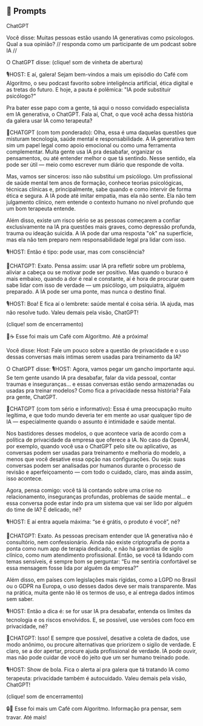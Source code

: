 ## 🧠 Prompts


ChatGPT

Você disse:
Muitas pessoas estão usando IA generativas como psicologos. Qual a sua opinião? // responda como um participante de um podcast sobre IA //

O ChatGPT disse:
(clique! som de vinheta de abertura)

🎙️HOST: E aí, galera! Sejam bem-vindos a mais um episódio do Café com Algoritmo, o seu podcast favorito sobre inteligência artificial, ética digital e as tretas do futuro. E hoje, a pauta é polêmica: "IA pode substituir psicólogo?"

Pra bater esse papo com a gente, tá aqui o nosso convidado especialista em IA generativa, o ChatGPT. Fala aí, Chat, o que você acha dessa história da galera usar IA como terapeuta?

🎤CHATGPT (com tom ponderado): Olha, essa é uma daquelas questões que misturam tecnologia, saúde mental e responsabilidade. A IA generativa tem sim um papel legal como apoio emocional ou como uma ferramenta complementar. Muita gente usa IA pra desabafar, organizar os pensamentos, ou até entender melhor o que tá sentindo. Nesse sentido, ela pode ser útil — meio como escrever num diário que responde de volta.

Mas, vamos ser sinceros: isso não substitui um psicólogo. Um profissional de saúde mental tem anos de formação, conhece teorias psicológicas, técnicas clínicas e, principalmente, sabe quando e como intervir de forma ética e segura. A IA pode até imitar empatia, mas ela não sente. Ela não tem julgamento clínico, nem entende o contexto humano no nível profundo que um bom terapeuta entende.

Além disso, existe um risco sério se as pessoas começarem a confiar exclusivamente na IA pra questões mais graves, como depressão profunda, trauma ou ideação suicida. A IA pode dar uma resposta "ok" na superfície, mas ela não tem preparo nem responsabilidade legal pra lidar com isso.

🎙️HOST: Então é tipo: pode usar, mas com consciência?

🎤CHATGPT: Exato. Pensa assim: usar IA pra refletir sobre um problema, aliviar a cabeça ou se motivar pode ser positivo. Mas quando o buraco é mais embaixo, quando a dor é real e constante, aí é hora de procurar quem sabe lidar com isso de verdade — um psicólogo, um psiquiatra, alguém preparado. A IA pode ser uma ponte, mas nunca o destino final.

🎙️HOST: Boa! E fica aí o lembrete: saúde mental é coisa séria. IA ajuda, mas não resolve tudo. Valeu demais pela visão, ChatGPT!

(clique! som de encerramento)

🧠☕ Esse foi mais um Café com Algoritmo. Até a próxima!

Você disse:
Host: Fale um pouco sobre a questão de privacidade e o uso dessas conversas mais intimas serem usadas para treinamento da IA?

O ChatGPT disse:
🎙️HOST: Agora, vamos pegar um gancho importante aqui. Se tem gente usando IA pra desabafar, falar da vida pessoal, contar traumas e inseguranças... e essas conversas estão sendo armazenadas ou usadas pra treinar modelos? Como fica a privacidade nessa história? Fala pra gente, ChatGPT.

🎤CHATGPT (com tom sério e informativo): Essa é uma preocupação muito legítima, e que todo mundo deveria ter em mente ao usar qualquer tipo de IA — especialmente quando o assunto é intimidade e saúde mental.

Nos bastidores desses modelos, o que acontece varia de acordo com a política de privacidade da empresa que oferece a IA. No caso da OpenAI, por exemplo, quando você usa o ChatGPT pelo site ou aplicativo, as conversas podem ser usadas para treinamento e melhoria do modelo, a menos que você desative essa opção nas configurações. Ou seja: suas conversas podem ser analisadas por humanos durante o processo de revisão e aperfeiçoamento — com todo o cuidado, claro, mas ainda assim, isso acontece.

Agora, pensa comigo: você tá lá contando sobre uma crise no relacionamento, inseguranças profundas, problemas de saúde mental… e essa conversa pode estar indo pra um sistema que vai ser lido por alguém do time de IA? É delicado, né?

🎙️HOST: E aí entra aquela máxima: “se é grátis, o produto é você”, né?

🎤CHATGPT: Exato. As pessoas precisam entender que IA generativa não é consultório, nem confessionário. Ainda não existe criptografia de ponta a ponta como num app de terapia dedicado, e não há garantias de sigilo clínico, como num atendimento profissional. Então, se você tá lidando com temas sensíveis, é sempre bom se perguntar: “Eu me sentiria confortável se essa mensagem fosse lida por alguém da empresa?”

Além disso, em países com legislações mais rígidas, como a LGPD no Brasil ou o GDPR na Europa, o uso desses dados deve ser mais transparente. Mas na prática, muita gente não lê os termos de uso, e aí entrega dados íntimos sem saber.

🎙️HOST: Então a dica é: se for usar IA pra desabafar, entenda os limites da tecnologia e os riscos envolvidos. E, se possível, use versões com foco em privacidade, né?

🎤CHATGPT: Isso! E sempre que possível, desative a coleta de dados, use modo anônimo, ou procure alternativas que priorizem o sigilo de verdade. E claro, se a dor apertar, procure ajuda profissional de verdade. IA pode ouvir, mas não pode cuidar de você do jeito que um ser humano treinado pode.

🎙️HOST: Show de bola. Fica o alerta aí pra galera que tá tratando IA como terapeuta: privacidade também é autocuidado. Valeu demais pela visão, ChatGPT!

(clique! som de encerramento)

🔒🧠 Esse foi mais um Café com Algoritmo. Informação pra pensar, sem travar. Até mais!

